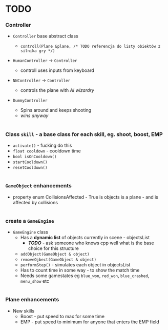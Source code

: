 
# TODO

### Controller
 - `Controller` base abstract class
    - `controll(Plane &plane, /* TODO referencja do listy obiektów z silnika gry */)`

 - `HumanController` -> `Controller`
    - controll uses inputs from keyboard

 - `NNController` -> `Controller`
    - controls the plane with *AI wizardry*
 
 - `DummyController`
    - Spins around and keeps shooting
    - *wins anyway*
#
### Class `skill` - a base class for each skill, eg. shoot, boost, EMP
 - `activate()` - fucking do this
 - `float cooldown` - cooldown time
 - `bool isOnCooldown()`
 - `startCooldown()`
 - `resetCooldown()`

#
### `GameObject` enhancements
 - property enum CollisionsAffected - True is objects is a plane - and is affected by collisions

#
### create a `GameEngine`
 - `GameEngine` class
    - Has a **dynamic list** of objects currently in scene - objectsList
        - ***TODO*** - ask someone who knows cpp well what is the base choice for this structure 
    - `addObject(GameObject & object)`
    - `removeOjbect(GameObject & object)`
    - `performStep()` - simulates each object in objectsList
    - Has to count time in some way - to show the match time
    - Needs some gamestates eg `blue_won`, `red_won`, `blue_crashed`, `menu_show` etc
#
 ### Plane enhancements
 
  - New skills
    -  Boost - put speed to max for some time
    -  EMP - put speed to minimum for anyone that enters the EMP field
